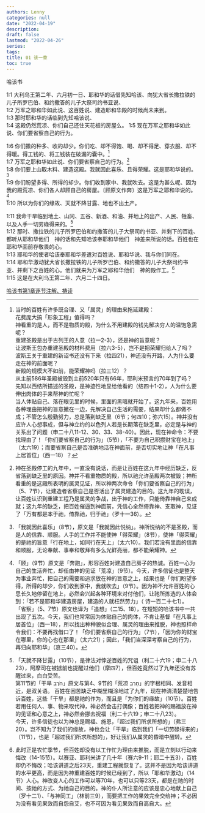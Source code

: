 ```yaml
---
authors: Lenny
categories: null
date: "2022-04-19"
description: 
draft: false
lastmod: "2022-04-26"
series:
tags: 
title: 01 该一章
toc: true
---
```

哈该书
<!--more-->

1:1 大利乌王第二年、六月初一日、耶和华的话借先知哈该、向犹大省长撒拉铁的儿子所罗巴伯、和约撒答的儿子大祭司约书亚说、  
1:2 万军之耶和华如此说、这百姓说、建造耶和华殿的时候尚未来到。  
1:3 那时耶和华的话临到先知哈该说、  
1:4 这殿仍然荒凉、你们自己还住天花板的房屋么。
1:5 现在万军之耶和华如此说、你们要省察自己的行为。  

1:6 你们撒的种多、收的却少。你们吃、却不得饱、喝、却不得足、穿衣服、却不得暖。得工钱的、将工钱装在破漏的囊中。[^1]  
1:7 万军之耶和华如此说、你们要省察自己的行为。[^2]  
1:8 你们要上山取木料、建造这殿。我就因此喜乐、且得荣耀。这是耶和华说的。[^3]  
1:9 你们盼望多得、所得的却少。你们收到家中、我就吹去。这是为甚么呢、因为我的殿荒凉、你们各人却顾自己的房屋。〔顾原文作奔〕这是万军之耶和华说的。[^4]  
1:10 所以为你们的缘故、天就不降甘露、地也不出土产。  

1:11 我命干旱临到地土、山冈、五谷、新酒、和油、并地上的出产、人民、牲畜、以及人手一切劳碌得来的。[^5]  
1:12 那时、撒拉铁的儿子所罗巴伯和约撒答的儿子大祭司约书亚、并剩下的百姓、都听从耶和华他们　神的话和先知哈该奉耶和华他们　神差来所说的话。百姓也在耶和华面前存敬畏的心。  
1:13 耶和华的使者哈该奉耶和华差遣对百姓说、耶和华说、我与你们同在。  
1:14 耶和华激动犹大省长撒拉铁的儿子所罗巴伯、和约撒答的儿子大祭司约书亚、并剩下之百姓的心。他们就来为万军之耶和华他们　神的殿作工。[^6]  
1:15 这是在大利乌王第二年、六月二十四日。  

[^1]: 当时的百姓有许多既合理、又「属灵」的理由来拖延建殿：  
花费庞大搞「形象工程」值得吗？  
神看重的是人，而不是物质的殿，为什么不用建殿的钱先解决穷人的温饱急需呢？  
重建圣殿是出于古列王的人意（拉一2-3），还是神的旨意呢？  
让波斯王包办重建圣殿的材料费用（拉六3-5），岂不是把荣耀归给人了吗？  
波斯王关于重建的新诏书还没有下来（拉四21），神还没有开路，人为什么要走在神的前面呢？  
新殿的规模大不如前，能荣耀神吗（拉三12）？  
从主前586年圣殿被毁到主前520年只有66年，耶利米预言的70年到了吗？  
先知以西结所描述的圣殿，是神迹性地显给他看的（结四十1-2），人为什么要伸出肉体的手来帮神的忙呢？  
当人体贴自己、落在眼见里的时候，里面的黑暗就开始了。这九年来，百姓用各种理由把神的旨意撇在一边，先解决自己生活的需要，结果却什么都做不成；不管怎么殷勤努力，总是落到缺乏里（6节；何四10；弥六15）。神并没有应许人心想事成，但与神立约的以色列人若是长期落在缺乏里，必定是与神的关系出了问题（申二十八11-12、30、33、38-40）。因此，现在神命令：不要找理由了！「你们要省察自己的行为」（5节），「不要为自己积攒财宝在地上」（太六19）；而要省察自己是否准确地活在神面前，是否切实地让神「在凡事上居首位」（西一18）？  
[^2]: 神在圣殿停工的九年中，一直没有说话，而是让百姓在这九年中经历缺乏，反省落到缺乏里的原因。神并不看重物质的殿，所以祂允许圣殿两次被毁；神所看重的是这殿所表明的属灵见证，所以神两次命令「你们要省察自己的行为」（5、7节），让建造者省察自己是否活出了属灵建造的目的。这九年的耽误，让百姓认识到重建工程乃是属灵的争战，出于神的工作，只能倚靠神自己来成就；这九年的缺乏，把百姓催逼到神面前，凭信心全然倚靠神、支取神，见证了「万有都是本于祂，倚靠祂，归于祂」（罗十一36）。  
[^3]: 「我就因此喜乐」（8节），原文是「我就因此悦纳」。神所悦纳的不是圣殿，而是人的信靠、顺服。人手的工作并不能使神「得荣耀」（8节），使神「得荣耀」的是祂的旨意「行在地上，如同行在天上」（太六10）。我们若没有里面的信靠和顺服，无论奉献、事奉和敬拜有多么光鲜亮丽，都不能荣耀神。  
[^4]: 「顾」（9节）原文是「奔跑」，形容百姓对建造自己房子的热诚。百姓一心为自己的生活奔忙，却任由神的见证「荒凉」（9节）。今天，许多信徒也是整天为事业奔忙，把自己的需要和追求放在神的旨意之上，结果也是「你们盼望多得，所得的却少，你们收到家中，我就吹去」（9节）。因为神不允许百姓的心思长久地停留在地上，必然会兴起各种环境来对付他们，让祂所拣选的人体会到：「若不是耶和华建造房屋，建造的人就枉然劳力」（ 诗一百二十七1）。  
「省察」（5、7节）原文也译为「追想」（二15、18），在短短的哈该书中一共出现了五次。今天，我们也常常因为体贴自己的肉体，不肯让基督「在凡事上居首位」（西一18），所以找出种种貌似合理、属灵的理由来推脱，神也照样命令我们：不要再找借口了！「你们要省察自己的行为」（7节），「因为你的财宝在哪里，你的心也在那里」（太六21）；因此，「我们当深深考察自己的行为，再归向耶和华」（哀三40）。  
[^5]: 「天就不降甘露」（10节），是律法对悖逆百姓的咒诅（利二十六19；申二十八23），阿摩司在被掳前也提醒过他们（摩四7），但百姓竟然过了九年还没有苏醒过来，白白受苦。  
第11节的「干旱 חֹרֶב」原文与第4、9节的「荒凉 חָרֵב」的字根相同、发音相近，是双关语。
百姓在困苦缺乏中糊里糊涂地过了九年，现在神清清楚楚地告诉百姓，这些「干旱」都是祂的作为，而且是「为你们的缘故」（10节）。百姓若用任何人、事、物来取代神，神必然会击打偶像；百姓若把神的赐福放在神的见证和心意之上，神必然会挪去祝福（利二十六19；申二十八23）。  
今天，许多信徒也以为神总是赐福、施恩，「超过我们所求所想的」（弗三20）。岂不知为了我们的缘故，神也会让「干旱」临到我们「一切劳碌得来的」（11节），也是「超过我们所求所想的」，好让我们从属灵的昏暗中醒转。  
[^6]: 此时正是农忙季节，但百姓却没有以工作忙为理由来推脱，而是立刻以行动来悔改（14-15节）。以赛亚、耶利米讲了几十年（赛六9-11；耶二十五3），百姓却仍不悔改；哈该讲道之后23天，重建工程就恢复了。这并不是因为哈该讲道的水平更高，而是因为神重建百姓的时候已经到了，所以「耶和华激动」（14节）人心。神改变人心的工作可以等70年，也可以只等23天，都是在祂的时间、按祂的方式、为祂自己的目的。神的仆人所注意的应该是忠心地献上自己（罗十二1）、「与神同工」（林前三9），而要把工作的果效完全交给神；不必因为没有看见果效而自怨自艾，也不可因为看见果效而自高自大。  

[哈该书第1章逐节注解、祷读](https://cmcbiblereading.com/2016/10/23/%e5%93%88%e8%af%a5%e4%b9%a6%e7%ac%ac1%e7%ab%a0%e9%80%90%e8%8a%82%e6%b3%a8%e8%a7%a3%e3%80%81%e7%a5%b7%e8%af%bb/)
